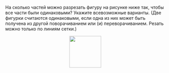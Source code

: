 На сколько частей можно разрезать фигуру на рисунке ниже так, чтобы все части были одинаковыми? Укажите всевозможные варианты. (Две фигурки считаются одинаковыми, если одна из них может быть получена из другой поворачиванием или (и) переворачиванием. Резать можно только по линиям сетки.)
<p align="center"><img src="https://matol.nomomon.repl.co/http:&&matol.kz&images&14&gzho2018-730-1.png" height="100"></p>